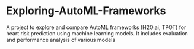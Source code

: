 # Exploring-AutoML-Frameworks
A project to explore and compare AutoML frameworks (H2O.ai, TPOT) for heart risk prediction using machine learning models. It includes evaluation and performance analysis of various models
